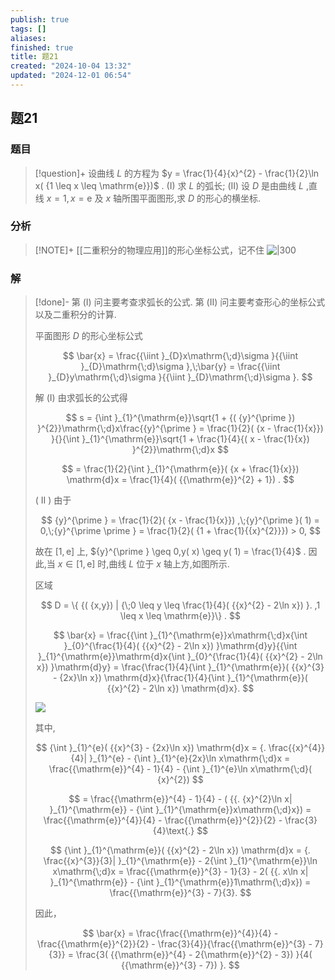 ```yaml
---
publish: true
tags: []
aliases: 
finished: true
title: 题21
created: "2024-10-04 13:32"
updated: "2024-12-01 06:54"
---
```

## 题21
### 题目
> [!question]+
> 设曲线 $L$ 的方程为 $y = \frac{1}{4}{x}^{2} - \frac{1}{2}\ln x( {1 \leq  x \leq  \mathrm{e}})$ .
> (I) 求 $L$ 的弧长;
> (II) 设 $D$ 是由曲线 $L$ ,直线 $x = 1,x = \mathrm{e}$ 及 $x$ 轴所围平面图形,求 $D$ 的形心的横坐标.
### 分析
> [!NOTE]+
> [[二重积分的物理应用]]的形心坐标公式，记不住
> ![|300](https://img.hwenyi.tech/202411101329093.webp)
### 解
> [!done]-
> 第 (I) 问主要考查求弧长的公式. 第 (II) 问主要考查形心的坐标公式以及二重积分的计算.
> 
> 平面图形 $D$ 的形心坐标公式
> 
> $$
> \bar{x} = \frac{{\iint }_{D}x\mathrm{\;d}\sigma }{{\iint }_{D}\mathrm{\;d}\sigma },\;\bar{y} = \frac{{\iint }_{D}y\mathrm{\;d}\sigma }{{\iint }_{D}\mathrm{\;d}\sigma }.
> $$
> 
> 解 (I) 由求弧长的公式得
> 
> $$
> s = {\int }_{1}^{\mathrm{e}}\sqrt{1 + {( {y}^{\prime }) }^{2}}\mathrm{\;d}x\frac{{y}^{\prime } = \frac{1}{2}( {x - \frac{1}{x}}) }{}{\int }_{1}^{\mathrm{e}}\sqrt{1 + \frac{1}{4}{( x - \frac{1}{x}) }^{2}}\mathrm{\;d}x
> $$
> 
> $$
> = \frac{1}{2}{\int }_{1}^{\mathrm{e}}( {x + \frac{1}{x}}) \mathrm{d}x = \frac{1}{4}( {{\mathrm{e}}^{2} + 1}) .
> $$
> 
> ( II ) 由于
> 
> $$
> {y}^{\prime } = \frac{1}{2}( {x - \frac{1}{x}}) ,\;{y}^{\prime }( 1)  = 0,\;{y}^{\prime \prime } = \frac{1}{2}( {1 + \frac{1}{{x}^{2}}})  > 0,
> $$
> 
> 故在 $\lbrack  {1,\mathrm{e}}\rbrack$ 上, ${y}^{\prime } \geq  0,y( x)  \geq  y( 1)  = \frac{1}{4}$ . 因此,当 $x \in  \lbrack  {1,\mathrm{e}}\rbrack$ 时,曲线 $L$ 位于 $x$ 轴上方,如图所示.
> 
> 区域
> 
> $$
> D = \{  {( {x,y}) | {\;0 \leq  y \leq  \frac{1}{4}( {{x}^{2} - 2\ln x}) }. ,1 \leq  x \leq  \mathrm{e}}\}  .
> $$
> 
> $$
> \bar{x} = \frac{{\int }_{1}^{\mathrm{e}}x\mathrm{\;d}x{\int }_{0}^{\frac{1}{4}( {{x}^{2} - 2\ln x}) }\mathrm{d}y}{{\int }_{1}^{\mathrm{e}}\mathrm{d}x{\int }_{0}^{\frac{1}{4}( {{x}^{2} - 2\ln x}) }\mathrm{d}y} = \frac{\frac{1}{4}{\int }_{1}^{\mathrm{e}}( {{x}^{3} - {2x}\ln x}) \mathrm{d}x}{\frac{1}{4}{\int }_{1}^{\mathrm{e}}( {{x}^{2} - 2\ln x}) \mathrm{d}x}.
> $$
> 
> ![](https://img.hwenyi.tech/202411202009142.webp)
> 
> 其中,
> 
> $$
> {\int }_{1}^{e}( {{x}^{3} - {2x}\ln x}) \mathrm{d}x = {. \frac{{x}^{4}}{4}| }_{1}^{e} - {\int }_{1}^{e}{2x}\ln x\mathrm{\;d}x = \frac{{\mathrm{e}}^{4} - 1}{4} - {\int }_{1}^{e}\ln x\mathrm{\;d}( {x}^{2})
> $$
> 
> $$
> = \frac{{\mathrm{e}}^{4} - 1}{4} - ( {{. {x}^{2}\ln x| }_{1}^{\mathrm{e}} - {\int }_{1}^{\mathrm{e}}x\mathrm{\;d}x})  = \frac{{\mathrm{e}}^{4}}{4} - \frac{{\mathrm{e}}^{2}}{2} - \frac{3}{4}\text{.}
> $$
> 
> $$
> {\int }_{1}^{\mathrm{e}}( {{x}^{2} - 2\ln x}) \mathrm{d}x = {. \frac{{x}^{3}}{3}| }_{1}^{\mathrm{e}} - 2{\int }_{1}^{\mathrm{e}}\ln x\mathrm{\;d}x = \frac{{\mathrm{e}}^{3} - 1}{3} - 2( {{. x\ln x| }_{1}^{\mathrm{e}} - {\int }_{1}^{\mathrm{e}}1\mathrm{\;d}x})  = \frac{{\mathrm{e}}^{3} - 7}{3}.
> $$
> 
> 因此，
> 
> $$
> \bar{x} = \frac{\frac{{\mathrm{e}}^{4}}{4} - \frac{{\mathrm{e}}^{2}}{2} - \frac{3}{4}}{\frac{{\mathrm{e}}^{3} - 7}{3}} = \frac{3( {{\mathrm{e}}^{4} - 2{\mathrm{e}}^{2} - 3}) }{4( {{\mathrm{e}}^{3} - 7}) }.
> $$